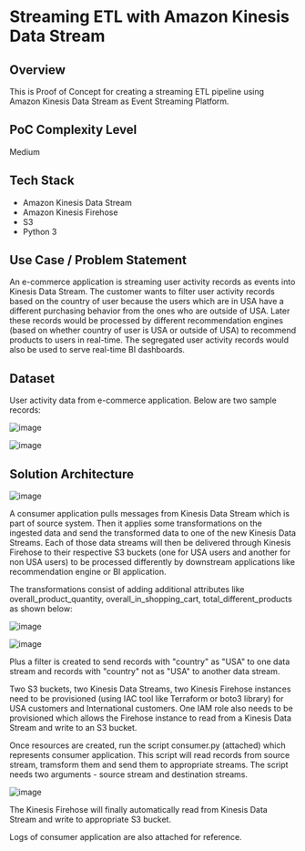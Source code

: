 # Streaming ETL with Amazon Kinesis Data Stream

## Overview

This is Proof of Concept for creating a streaming ETL pipeline using Amazon Kinesis Data Stream as Event Streaming Platform.

## PoC Complexity Level

Medium

## Tech Stack

- Amazon Kinesis Data Stream
- Amazon Kinesis Firehose
- S3
- Python 3

## Use Case / Problem Statement

An e-commerce application is streaming user activity records as events into Kinesis Data Stream. The customer wants to filter user activity records based on the country of user because the users which are in USA have a different purchasing behavior from the ones who are outside of USA. Later these records would be processed by different recommendation engines (based on whether country of user is USA or outside of USA) to recommend products to users in real-time. The segregated user activity records would also be used to serve real-time BI dashboards.

## Dataset

User activity data from e-commerce application. Below are two sample records:

![image](https://github.com/user-attachments/assets/e19e105b-cfc6-43db-ad1a-bf00f6193809)

![image](https://github.com/user-attachments/assets/f99abbcf-757b-457a-aa8c-cc0e6bd7300e)




## Solution Architecture

![image](https://github.com/user-attachments/assets/d1b79003-153b-470f-8afe-cceced63c57a)

A consumer application pulls messages from Kinesis Data Stream which is part of source system. Then it applies some transformations on the ingested data and send the transformed data to one of the new Kinesis Data Streams. Each of those data streams will then be delivered through Kinesis Firehose to their respective S3 buckets (one for USA users and another for non USA users) to be processed differently by downstream applications like recommendation engine or BI application.

The transformations consist of adding additional attributes like overall_product_quantity, overall_in_shopping_cart, total_different_products as shown below:

![image](https://github.com/user-attachments/assets/22b90f6d-8d0f-477e-accd-cdba37db2892)

![image](https://github.com/user-attachments/assets/9155917a-7f59-4fc1-8397-25d655c6f4e5)


Plus a filter is created to send records with "country" as "USA" to one data stream and records with "country" not as "USA" to another data stream.

Two S3 buckets, two Kinesis Data Streams, two Kinesis Firehose instances need to be provisioned (using IAC tool like Terraform or boto3 library) for USA customers and International customers. One IAM role also needs to be provisioned which allows the Firehose instance to read from a Kinesis Data Stream and write to an S3 bucket.

Once resources are created, run the script consumer.py (attached) which represents consumer application. This script will read records from source stream, tramsform them and send them to appropriate streams. The script needs two arguments - source stream and destination streams.

![image](https://github.com/user-attachments/assets/0fcf6d2c-97e8-48ca-82bb-bbbc32d9026d)


The Kinesis Firehose will finally automatically read from Kinesis Data Stream and write to appropriate S3 bucket.

Logs of consumer application are also attached for reference.

